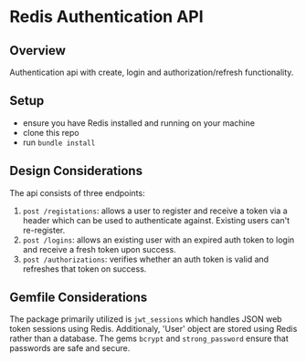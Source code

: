 # Redis Authentication API

## Overview

Authentication api with create, login and authorization/refresh functionality.

## Setup

* ensure you have Redis installed and running on your machine
* clone this repo
* run `bundle install`

## Design Considerations

The api consists of three endpoints:

1. `post /registations`: allows a user to register and receive a token via a header which can be used to authenticate against. Existing users can't re-register.
2. `post /logins`: allows an existing user with an expired auth token to login and receive a fresh token upon success.
3. `post /authorizations`: verifies whether an auth token is valid and refreshes that token on success.

## Gemfile Considerations

The package primarily utilized is `jwt_sessions` which handles JSON web token sessions using Redis. Additionaly, 'User' object are stored using Redis rather than a database. The gems `bcrypt` and `strong_password` ensure that passwords are safe and secure.

